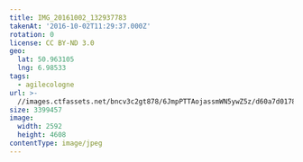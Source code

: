 ```yaml
---
title: IMG_20161002_132937783
takenAt: '2016-10-02T11:29:37.000Z'
rotation: 0
license: CC BY-ND 3.0
geo:
  lat: 50.963105
  lng: 6.98533
tags:
  - agilecologne
url: >-
  //images.ctfassets.net/bncv3c2gt878/6JmpPTTAojassmWN5ywZ5z/d60a7d01786bf8b4308388c998f18340/img_20161002_132937783_29994987272_o
size: 3399457
image:
  width: 2592
  height: 4608
contentType: image/jpeg
---
```


